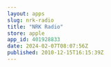 ```yaml
---
layout: apps
slug: nrk-radio
title: "NRK Radio"
store: apple
app_id: 401928833
date: 2024-02-07T08:07:56Z
published: 2010-12-15T16:15:39Z
---
```

